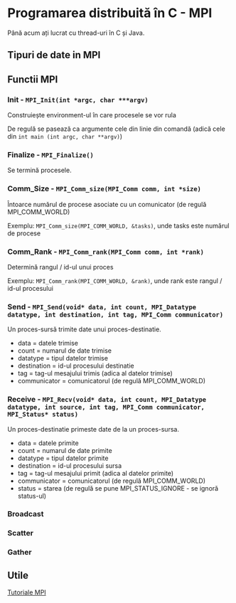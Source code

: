 # Programarea distribuită în C - MPI
Până acum ați lucrat cu thread-uri în  C și Java.
## Tipuri de date in MPI
## Functii MPI
### Init - `MPI_Init(int *argc, char ***argv)`
Construiește environment-ul în care procesele se vor rula

De regulă se pasează ca argumente cele din linie din comandă (adică cele din `int main (int argc, char **argv)`)
### Finalize - `MPI_Finalize()`
Se termină procesele.
### Comm_Size - `MPI_Comm_size(MPI_Comm comm, int *size)`
Întoarce numărul de procese asociate cu un comunicator (de regulă MPI_COMM_WORLD)

Exemplu: `MPI_Comm_size(MPI_COMM_WORLD, &tasks)`, unde tasks este numărul de procese
### Comm_Rank - `MPI_Comm_rank(MPI_Comm comm, int *rank)`
Determină rangul / id-ul unui proces

Exemplu: `MPI_Comm_rank(MPI_COMM_WORLD, &rank)`, unde rank este rangul / id-ul procesului
### Send - `MPI_Send(void* data, int count, MPI_Datatype datatype, int destination, int tag, MPI_Comm communicator)`
Un proces-sursă trimite date unui proces-destinatie.
- data = datele trimise
- count = numarul de date trimise
- datatype = tipul datelor trimise
- destination = id-ul procesului destinatie
- tag = tag-ul mesajului trimis (adica al datelor trimise)
- communicator = comunicatorul (de regulă MPI_COMM_WORLD)
### Receive - `MPI_Recv(void* data, int count, MPI_Datatype datatype, int source, int tag, MPI_Comm communicator, MPI_Status* status)`
Un proces-destinatie primeste date de la un proces-sursa.
- data = datele primite
- count = numarul de date primite
- datatype = tipul datelor primite
- destination = id-ul procesului sursa
- tag = tag-ul mesajului primit (adica al datelor primite)
- communicator = comunicatorul (de regulă MPI_COMM_WORLD)
- status = starea (de regulă se pune MPI_STATUS_IGNORE - se ignoră status-ul)
### Broadcast
### Scatter
### Gather

## Utile
[Tutoriale MPI](https://mpitutorial.com/tutorials/)
